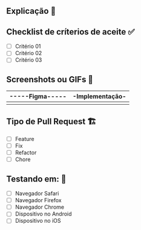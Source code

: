 ## Explicação 📝

<!-- descrição do que foi feito -->

## Checklist de críterios de aceite ✅

- [ ] Critério 01
- [ ] Critério 02
- [ ] Critério 03

## Screenshots ou GIFs 📸 

|-----Figma-----|-Implementação-|
|:-------------:|:-------------:|
|<!----aqui---->|<!----aqui---->|

## Tipo de Pull Request 🏗

- [ ] Feature
- [ ] Fix
- [ ] Refactor
- [ ] Chore

## Testando em: 🧐

<!-- mobile -->
- [ ] Navegador Safari
- [ ] Navegador Firefox
- [ ] Navegador Chrome
- [ ] Dispositivo no Android
- [ ] Dispositivo no iOS
